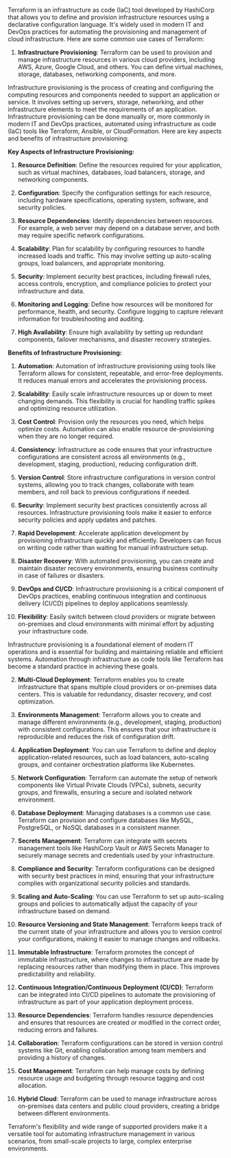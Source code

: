 Terraform is an infrastructure as code (IaC) tool developed by HashiCorp that allows you to define and provision infrastructure resources using a declarative configuration language. It's widely used in modern IT and DevOps practices for automating the provisioning and management of cloud infrastructure. Here are some common use cases of Terraform:

1. **Infrastructure Provisioning**: Terraform can be used to provision and manage infrastructure resources in various cloud providers, including AWS, Azure, Google Cloud, and others. You can define virtual machines, storage, databases, networking components, and more.

Infrastructure provisioning is the process of creating and configuring the computing resources and components needed to support an application or service. It involves setting up servers, storage, networking, and other infrastructure elements to meet the requirements of an application. Infrastructure provisioning can be done manually or, more commonly in modern IT and DevOps practices, automated using infrastructure as code (IaC) tools like Terraform, Ansible, or CloudFormation. Here are key aspects and benefits of infrastructure provisioning:

**Key Aspects of Infrastructure Provisioning:**

1. **Resource Definition**: Define the resources required for your application, such as virtual machines, databases, load balancers, storage, and networking components.

2. **Configuration**: Specify the configuration settings for each resource, including hardware specifications, operating system, software, and security policies.

3. **Resource Dependencies**: Identify dependencies between resources. For example, a web server may depend on a database server, and both may require specific network configurations.

4. **Scalability**: Plan for scalability by configuring resources to handle increased loads and traffic. This may involve setting up auto-scaling groups, load balancers, and appropriate monitoring.

5. **Security**: Implement security best practices, including firewall rules, access controls, encryption, and compliance policies to protect your infrastructure and data.

6. **Monitoring and Logging**: Define how resources will be monitored for performance, health, and security. Configure logging to capture relevant information for troubleshooting and auditing.

7. **High Availability**: Ensure high availability by setting up redundant components, failover mechanisms, and disaster recovery strategies.

**Benefits of Infrastructure Provisioning:**

1. **Automation**: Automation of infrastructure provisioning using tools like Terraform allows for consistent, repeatable, and error-free deployments. It reduces manual errors and accelerates the provisioning process.

2. **Scalability**: Easily scale infrastructure resources up or down to meet changing demands. This flexibility is crucial for handling traffic spikes and optimizing resource utilization.

3. **Cost Control**: Provision only the resources you need, which helps optimize costs. Automation can also enable resource de-provisioning when they are no longer required.

4. **Consistency**: Infrastructure as code ensures that your infrastructure configurations are consistent across all environments (e.g., development, staging, production), reducing configuration drift.

5. **Version Control**: Store infrastructure configurations in version control systems, allowing you to track changes, collaborate with team members, and roll back to previous configurations if needed.

6. **Security**: Implement security best practices consistently across all resources. Infrastructure provisioning tools make it easier to enforce security policies and apply updates and patches.

7. **Rapid Development**: Accelerate application development by provisioning infrastructure quickly and efficiently. Developers can focus on writing code rather than waiting for manual infrastructure setup.

8. **Disaster Recovery**: With automated provisioning, you can create and maintain disaster recovery environments, ensuring business continuity in case of failures or disasters.

9. **DevOps and CI/CD**: Infrastructure provisioning is a critical component of DevOps practices, enabling continuous integration and continuous delivery (CI/CD) pipelines to deploy applications seamlessly.

10. **Flexibility**: Easily switch between cloud providers or migrate between on-premises and cloud environments with minimal effort by adjusting your infrastructure code.

Infrastructure provisioning is a foundational element of modern IT operations and is essential for building and maintaining reliable and efficient systems. Automation through infrastructure as code tools like Terraform has become a standard practice in achieving these goals.


2. **Multi-Cloud Deployment**: Terraform enables you to create infrastructure that spans multiple cloud providers or on-premises data centers. This is valuable for redundancy, disaster recovery, and cost optimization.

3. **Environments Management**: Terraform allows you to create and manage different environments (e.g., development, staging, production) with consistent configurations. This ensures that your infrastructure is reproducible and reduces the risk of configuration drift.

4. **Application Deployment**: You can use Terraform to define and deploy application-related resources, such as load balancers, auto-scaling groups, and container orchestration platforms like Kubernetes.

5. **Network Configuration**: Terraform can automate the setup of network components like Virtual Private Clouds (VPCs), subnets, security groups, and firewalls, ensuring a secure and isolated network environment.

6. **Database Deployment**: Managing databases is a common use case. Terraform can provision and configure databases like MySQL, PostgreSQL, or NoSQL databases in a consistent manner.

7. **Secrets Management**: Terraform can integrate with secrets management tools like HashiCorp Vault or AWS Secrets Manager to securely manage secrets and credentials used by your infrastructure.

8. **Compliance and Security**: Terraform configurations can be designed with security best practices in mind, ensuring that your infrastructure complies with organizational security policies and standards.

9. **Scaling and Auto-Scaling**: You can use Terraform to set up auto-scaling groups and policies to automatically adjust the capacity of your infrastructure based on demand.

10. **Resource Versioning and State Management**: Terraform keeps track of the current state of your infrastructure and allows you to version control your configurations, making it easier to manage changes and rollbacks.

11. **Immutable Infrastructure**: Terraform promotes the concept of immutable infrastructure, where changes to infrastructure are made by replacing resources rather than modifying them in place. This improves predictability and reliability.

12. **Continuous Integration/Continuous Deployment (CI/CD)**: Terraform can be integrated into CI/CD pipelines to automate the provisioning of infrastructure as part of your application deployment process.

13. **Resource Dependencies**: Terraform handles resource dependencies and ensures that resources are created or modified in the correct order, reducing errors and failures.

14. **Collaboration**: Terraform configurations can be stored in version control systems like Git, enabling collaboration among team members and providing a history of changes.

15. **Cost Management**: Terraform can help manage costs by defining resource usage and budgeting through resource tagging and cost allocation.

16. **Hybrid Cloud**: Terraform can be used to manage infrastructure across on-premises data centers and public cloud providers, creating a bridge between different environments.

Terraform's flexibility and wide range of supported providers make it a versatile tool for automating infrastructure management in various scenarios, from small-scale projects to large, complex enterprise environments.